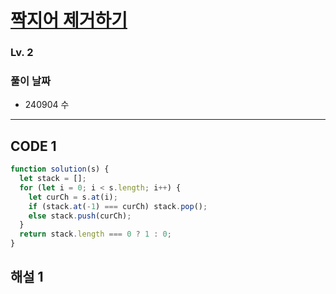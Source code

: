 # [짝지어 제거하기](https://school.programmers.co.kr/learn/courses/30/lessons/12973)

### Lv. 2

### 풀이 날짜

- 240904 수

---

## CODE 1

```javascript
function solution(s) {
  let stack = [];
  for (let i = 0; i < s.length; i++) {
    let curCh = s.at(i);
    if (stack.at(-1) === curCh) stack.pop();
    else stack.push(curCh);
  }
  return stack.length === 0 ? 1 : 0;
}
```

## 해설 1
